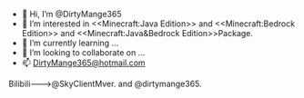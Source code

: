 - 👋 Hi, I’m @DirtyMange365
- 👀 I’m interested in <<Minecraft:Java Edition>> and <<Minecraft:Bedrock Edition>> and <<Minecraft:Java&Bedrock Edition>>Package.
- 🌱 I’m currently learning ...
- 💞️ I’m looking to collaborate on ...
- 📫 DirtyMange365@hotmail.com

<!---
DirtyMange365/DirtyMange365 is a ✨ special ✨ repository because its `README.md` (this file) appears on your GitHub profile.
You can click the Preview link to take a look at your changes.
--->
Bilibili--->@SkyClientMver. and @dirtymange365.
